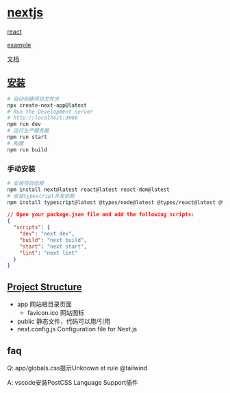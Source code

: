 # [nextjs](https://nextjs.org/)

[react](https://nextjs.org/learn/react-foundations)

[example](https://nextjs.org/learn/dashboard-app)

[文档](https://nextjs.org/docs)

## [安装](https://nextjs.org/docs/getting-started/installation)

```bash
# 自动创建项目文件夹
npx create-next-app@latest
# Run the Development Server
# http://localhost:3000
npm run dev
# 运行生产服务器
npm run start
# 构建
npm run build
```

### 手动安装

```bash
# 安装项目依赖
npm install next@latest react@latest react-dom@latest
# 安装typescript开发依赖
npm install typescript@latest @types/node@latest @types/react@latest @types/react-dom@latest -D
```

```json
// Open your package.json file and add the following scripts:
{
  "scripts": {
    "dev": "next dev",
    "build": "next build",
    "start": "next start",
    "lint": "next lint"
  }
}
```

## [Project Structure](https://nextjs.org/docs/getting-started/project-structure)

- app 网站根目录页面
  - favicon.ico 网站图标
- public 静态文件，代码可以用/引用
- next.config.js Configuration file for Next.js

## faq

Q: app/globals.css提示Unknown at rule @tailwind

A: vscode安装PostCSS Language Support插件
